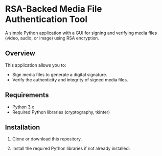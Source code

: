 # RSA-Backed Media File Authentication Tool

A simple Python application with a GUI for signing and verifying media files (video, audio, or image) using RSA encryption.

## Overview

This application allows you to:

- Sign media files to generate a digital signature.
- Verify the authenticity and integrity of signed media files.

## Requirements

- Python 3.x
- Required Python libraries (cryptography, tkinter)

## Installation

1. Clone or download this repository.

2. Install the required Python libraries if not already installed:

